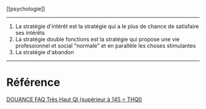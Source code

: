 [[psychologie]]
___
1. La stratégie d'intérêt est la stratégie qui a le plus de chance de satisfaire ses intérêts
2. La stratégie double fonctions est la stratégie qui propose une vie professionnel et social "normale" et en parallèle les choses stimulantes
3. La stratégie d'abandon
___
# Référence
[DOUANCE FAQ Très Haut QI (supérieur à 145 = THQI)](http://www.douance.org/qi/thqi.html)